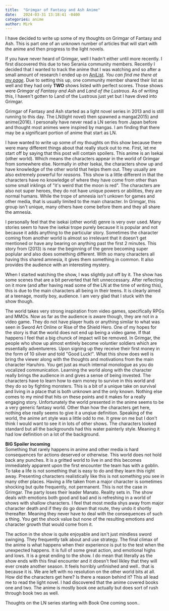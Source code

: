 ```yaml
---
title:  "Grimgar of Fantasy and Ash Anime"
date:   2024-03-31 13:18:41 -0400
categories: anime
author: Mirk
---
```

I have decided to write up some of my thoughts on Grimgar of Fantasy and Ash.  This is part one of an unknown number of articles that will start with the anime and then progress to the light novels.

If you have never heard of Grimgar, well I hadn't either until more recently.  I first discovered this due to two Serania community members.  Recently I decided that I wanted to track the anime that I was watching and so after a small amount of research I ended up on [AniList](https://anilist.co/).  *You can find me there at [my page](https://anilist.co/user/Mirk/)*.  Due to setting this up, one community member shared their list as well and they had only **TWO** shows listed with perfect scores.  Those shows were *Grimgar of Fantasy and Ash* and *Land of the Lustrous*.  As of writing this, I haven't gotten to Land of the Lustrous just yet but I have dived into Grimgar.

Grimgar of Fantasy and Ash started as a light novel series in 2013 and is still running to this day.  The LN(light novel) then spawned a manga(2015) and anime(2016).  I personally have never read a LN series from Japan before and thought most animes were inspired by mangas.  I am finding that there may be a significant portion of anime that start as LN.

I have wanted to write up some of my thoughts on this show because there were many different things about that really stuck out to me.  First, let me start off by saying that this post will contain spoilers.  This anime is an Isekai (other world).  Which means the characters appear in the world of Grimgar from somewhere else.  Normally in other Isekai, the characters show up and have knowledge of the other world that helps them out.  They usually are also extremely powerful for *reasons*.  This show is a little different in that the characters have no knowledge of where they have come from other than some small inklings of "it's weird that the moon is red".  The characters are also not super heroes, they do not have unique powers or abilities, they are normal humans.  While the trope of amnesia isn't unkown for games and other media, that is usually limited to the main character.  In Grimgar, this group isn't unique, many others have come before them and they all share the amnesia.

I personally feel that the isekai (other world) genre is very over used.  Many stories seem to have the isekai trope purely because it is popular and not because it adds anything to the particular story.  Sometimes the character coming from another world is almost so irrelevant that it doesn't get mentioned or have any bearing on anything past the first 2 minutes.  This story from (2013) is near the beginning of the genre becoming super poplular and also does something different.  With so many characters all having this shared amnesia, it gives them something in common.  It also provides the audience with an interesting mystery.

When I started watching the show, I was slightly put off by it.  The show has some scenes that are a bit perverted that felt unneccessary.  After reflecting on it more (and after having read some of the LN at the time of writing this), this is due to the main characters all being in their teens.  It is clearly aimed at a teenage, mostly boy, audience.  I am very glad that I stuck with the show though.

The world takes very strong inspiration from video games, specifically RPGs and MMOs.  Now as far as the audience is aware though, they are not in a video game.  They do not have player huds or anything similar to what was seen in Sword Art Online or Rise of the Shield Hero.  One of my hopes for the story is that the world does not end up being a video game.  If that happens I feel that a big chunck of impact will be removed.  In Grimgar, the people who show up almost entirely become voluntier soldiers which are essentially adventureres.  Upon signing up they receive their first money in the form of 10 silver and told "Good Luck!".  What this show does well is bring the viewer along with the thoughts and motivations from the main character Haruhiro.  You get just as much internal monologue as you do vocalized communication.  Learning the world along with the character really brings the audience in and gives a sense of being invested.  The characters have to learn how to earn money to survive in this world and they do so by fighting monsters.  This is a bit of a unique take on survival and living in a place that is both unknown and the only known.  Nothing else comes to my mind that hits on these points and it makes for a really engaging story.  Unfortunately the world presented in the anime seems to be a very generic fantasy world.  Other than how the characters get here, nothing else really seems to give it a unqiue definition.  Speaking of the world, the anime art style was a little odd to me.  It grew on me but I don't think I would want to see it in lots of other shows.  The characters looked standard but all the backgrounds had this water painterly style.  Meaning it had low definition on a lot of the background.

**BIG Spoiler incoming**\
Something that rarely happens in anime and other media is hard consequences for actions deserved or otherwise.  This world does not hold back any punches.  It is a gritted world to live in and this becomes immediately apparent upon the first encounter the team has with a goblin.  To take a life is not something that is easy to do and they learn this right away.  Presenting characters realistically like this is not something you see in many other places.  Having a life taken from a major character is sometimes shocking but quite frequently, not permanent.  This is not the case in Grimgar.  The party loses their leader Manato.  Reality sets in.  The show deals with emotions both good and bad and is refreshing in a world of shows with shallow characters.  I feel that most media shys away from major character death and if they do go down that route, they undo it shortly thereafter.  Meaning they never have to deal with the consequences of such a thing.  You get the shock value but none of the resulting emotions and character growth that would come from it.

The action in the show is quite enjoyable and isn't just mindless sword swinging.  They frequently talk about and use strategy.  The final climax of the anime is what happens when their experience is put to the test when the unexpected happens.  It is full of some great action, and emotional highs and lows.  It is a great ending to the show.  I do mean that literally as the show ends with this final encounter and it doesn't feel likley that they will ever create another season.  It feels horribly unfinished and well.. that is because it is.  We are left with no resolution on the other world bits at all.  How did the characters get here?  Is there a reason behind it?  This all lead me to read the light novel.  I had discovered that the anime covered books one and two.  The anime is mostly book one actually but does sort of rush through book two as well.

Thoughts on the LN series starting with Book One coming soon..